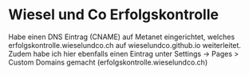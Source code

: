 

# Wiesel und Co Erfolgskontrolle

Habe einen DNS Eintrag (CNAME) auf Metanet eingerichtet, welches erfolgskontrolle.wieselundco.ch auf wieselundco.github.io weiterleitet. Zudem habe ich hier ebenfalls einen Eintrag unter Settings -> Pages > Custom Domains gemacht (erfolgskontrolle.wieselundco.ch)
